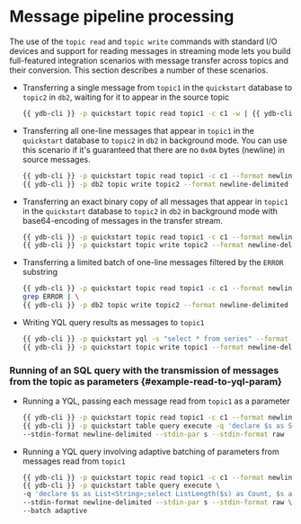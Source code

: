 # Message pipeline processing

The use of the `topic read` and `topic write` commands with standard I/O devices and support for reading messages in streaming mode lets you build full-featured integration scenarios with message transfer across topics and their conversion. This section describes a number of these scenarios.

* Transferring a single message from `topic1` in the `quickstart` database to `topic2` in `db2`, waiting for it to appear in the source topic

   ```bash
   {{ ydb-cli }} -p quickstart topic read topic1 -c c1 -w | {{ ydb-cli }} -p db2 topic write topic2
   ```

* Transferring all one-line messages that appear in `topic1` in the `quickstart` database to `topic2` in `db2` in background mode. You can use this scenario if it's guaranteed that there are no `0x0A` bytes (newline) in source messages.

   ```bash
   {{ ydb-cli }} -p quickstart topic read topic1 -c c1 --format newline-delimited -w | \
   {{ ydb-cli }} -p db2 topic write topic2 --format newline-delimited
   ```

* Transferring an exact binary copy of all messages that appear in `topic1` in the `quickstart` database to `topic2` in `db2` in background mode with base64-encoding of messages in the transfer stream.

   ```bash
   {{ ydb-cli }} -p quickstart topic read topic1 -c c1 --format newline-delimited -w --transform base64 | \
   {{ ydb-cli }} -p quickstart topic write topic2 --format newline-delimited --transform base64
   ```

* Transferring a limited batch of one-line messages filtered by the `ERROR` substring

   ```bash
   {{ ydb-cli }} -p quickstart topic read topic1 -c c1 --format newline-delimited | \
   grep ERROR | \
   {{ ydb-cli }} -p db2 topic write topic2 --format newline-delimited
   ```

* Writing YQL query results as messages to `topic1`

   ```bash
   {{ ydb-cli }} -p quickstart yql -s "select * from series" --format json-unicode | \
   {{ ydb-cli }} -p quickstart topic write topic1 --format newline-delimited
   ```

### Running of an SQL query with the transmission of messages from the topic as parameters {#example-read-to-yql-param}

* Running a YQL, passing each message read from `topic1` as a parameter

   ```bash
   {{ ydb-cli }} -p quickstart topic read topic1 -c c1 --format newline-delimited -w | \
   {{ ydb-cli }} -p quickstart table query execute -q 'declare $s as String;select Len($s) as Bytes' \
   --stdin-format newline-delimited --stdin-par s --stdin-format raw
   ```

* Running a YQL query involving adaptive batching of parameters from messages read from `topic1`

   ```bash
   {{ ydb-cli }} -p quickstart topic read topic1 -c c1 --format newline-delimited -w | \
   {{ ydb-cli }} -p quickstart table query execute \
   -q 'declare $s as List<String>;select ListLength($s) as Count, $s as Items' \
   --stdin-format newline-delimited --stdin-par s --stdin-format raw \
   --batch adaptive
   ```
